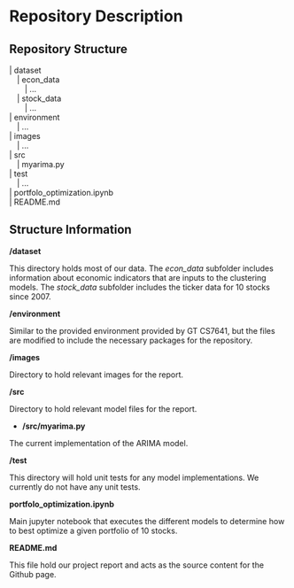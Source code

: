 # Repository Description

## Repository Structure

| dataset  
&emsp;| econ_data  
&emsp;&emsp;| ...  
&emsp;| stock_data  
&emsp;&emsp;| ...  
| environment  
&emsp;| ...   
| images  
&emsp;| ...   
| src  
&emsp;| myarima.py   
| test  
&emsp;| ...   
| portfolo_optimization.ipynb  
| README.md  

## Structure Information

**/dataset**

This directory holds most of our data. The *econ_data* subfolder includes
information about economic indicators that are inputs to the clustering models.
The *stock_data* subfolder includes the ticker data for 10 stocks since 2007. 

**/environment**

Similar to the provided environment provided by GT CS7641, but the files are
modified to include the necessary packages for the repository.

**/images**

Directory to hold relevant images for the report.

**/src**

Directory to hold relevant model files for the report.

- **/src/myarima.py**
    
The current implementation of the ARIMA model. 

**/test**

This directory will hold unit tests for any model implementations. We currently
do not have any unit tests.  

**portfolo_optimization.ipynb**

Main jupyter notebook that executes the different models to determine how to
best optimize a given portfolio of 10 stocks.


**README.md**

This file hold our project report and acts as the source content for the Github page. 

